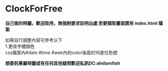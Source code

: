 # ClockForFree
<strong>自己做的時鐘，歡迎取用，無強制要求註明出處 
若要擷取畫面請用 index.html 檔案</strong> 
  
如需自行調整內容可參考以下  
1.更改字體顏色  
css檔案內#date #time #wek內的color後面的16進位色號  

<strong>想委託專屬時鐘或有任何其他疑問歡迎私訊DC:alnilamfish</strong>
